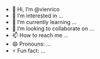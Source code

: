 - 👋 Hi, I’m @vienrico
- 👀 I’m interested in ...
- 🌱 I’m currently learning ...
- 💞️ I’m looking to collaborate on ...
- 📫 How to reach me ...
- 😄 Pronouns: ...
- ⚡ Fun fact: ...

<!---
vienrico/vienrico is a ✨ special ✨ repository because its `README.md` (this file) appears on your GitHub profile.
You can click the Preview link to take a look at your changes.
--->

